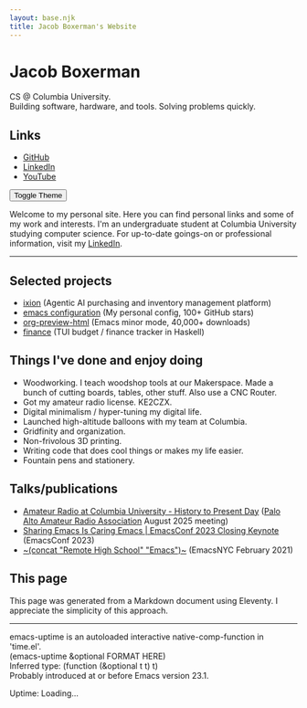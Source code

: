 ```yaml
---
layout: base.njk
title: Jacob Boxerman's Website
---
```


<div id="sidebar">

# Jacob Boxerman

CS @ Columbia University.  
Building software, hardware, and tools. Solving problems quickly.

## Links

- [GitHub](https://github.com/jakebox/)
- [LinkedIn](https://www.linkedin.com/in/jacob-boxerman/)
- [YouTube](https://www.youtube.com/c/JakeBox0)

<button onclick="toggleTheme()">Toggle Theme</button>

</div>

<div id="main_content">

Welcome to my personal site. Here you can find personal links and some of my work and interests. I'm an undergraduate student at Columbia University studying computer science. For up-to-date goings-on or professional information, visit my [LinkedIn](https://www.linkedin.com/in/jacob-boxerman/).

---

## Selected projects

- [ixion](https://withixion.com/) (Agentic AI purchasing and inventory management platform)
- [emacs configuration](https://github.com/jakebox/jake-emacs) (My personal config, 100+ GitHub stars)
- [org-preview-html](https://github.com/jakebox/org-preview-html) (Emacs minor mode, 40,000+ downloads)
- [finance](https://github.com/jakebox/finance) (TUI budget / finance tracker in Haskell)

## Things I've done and enjoy doing

- Woodworking. I teach woodshop tools at our Makerspace. Made a bunch of cutting boards, tables, other stuff. Also use a CNC Router.
- Got my amateur radio license. KE2CZX.
- Digital minimalism / hyper-tuning my digital life.
- Launched high-altitude balloons with my team at Columbia.
- Gridfinity and organization.
- Non-frivolous 3D printing.
- Writing code that does cool things or makes my life easier.
- Fountain pens and stationery.

## Talks/publications

- [Amateur Radio at Columbia University - History to Present Day](https://www.youtube.com/watch?v=6bAvPhhRbyM&list=UUmIe9q2LiRcDk0swxNGfw6A) ([Palo Alto Amateur Radio Association](https://www.paara.org) August 2025 meeting)
- [Sharing Emacs Is Caring Emacs | EmacsConf 2023 Closing Keynote](https://youtu.be/L897BU3BT6g?si=2juEOZcsMG8bLZ8Z&t=1262) (EmacsConf 2023)
- [~(concat "Remote High School" "Emacs")~](https://www.youtube.com/watch?v=7wKwPAWvPQs) (EmacsNYC February 2021)

## This page

This page was generated from a Markdown document using Eleventy. I appreciate the simplicity of this approach.

---

emacs-uptime is an autoloaded interactive native-comp-function in 'time.el'.  
(emacs-uptime &optional FORMAT HERE)  
Inferred type: (function (&optional t t) t)  
Probably introduced at or before Emacs version 23.1.

<span class="emacs-uptime" id="emacs-uptime">Uptime: Loading...</span>

</div>
